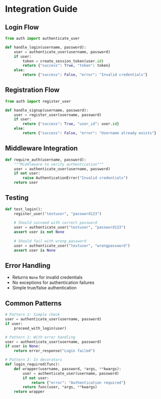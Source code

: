 # Integration Guide

## Login Flow
```python
from auth import authenticate_user

def handle_login(username, password):
    user = authenticate_user(username, password)
    if user:
        token = create_session_token(user.id)
        return {"success": True, "token": token}
    else:
        return {"success": False, "error": "Invalid credentials"}
```

## Registration Flow
```python
from auth import register_user

def handle_signup(username, password):
    user = register_user(username, password)
    if user:
        return {"success": True, "user_id": user.id}
    else:
        return {"success": False, "error": "Username already exists"}
```

## Middleware Integration
```python
def require_auth(username, password):
    """Middleware to verify authentication"""
    user = authenticate_user(username, password)
    if not user:
        raise AuthenticationError("Invalid credentials")
    return user
```

## Testing
```python
def test_login():
    register_user("testuser", "password123")
    
    # Should succeed with correct password
    user = authenticate_user("testuser", "password123")
    assert user is not None
    
    # Should fail with wrong password
    user = authenticate_user("testuser", "wrongpassword")
    assert user is None
```

## Error Handling
- Returns `None` for invalid credentials
- No exceptions for authentication failures
- Simple true/false authentication

## Common Patterns
```python
# Pattern 1: Simple check
user = authenticate_user(username, password)
if user:
    proceed_with_login(user)

# Pattern 2: With error handling
user = authenticate_user(username, password)
if user is None:
    return error_response("Login failed")

# Pattern 3: In decorators
def login_required(func):
    def wrapper(username, password, *args, **kwargs):
        user = authenticate_user(username, password)
        if not user:
            return {"error": "Authentication required"}
        return func(user, *args, **kwargs)
    return wrapper
```
